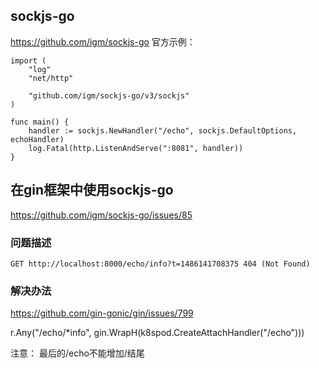 

## sockjs-go
https://github.com/igm/sockjs-go
官方示例：
```golang
import (
	"log"
	"net/http"

	"github.com/igm/sockjs-go/v3/sockjs"
)

func main() {
	handler := sockjs.NewHandler("/echo", sockjs.DefaultOptions, echoHandler)
	log.Fatal(http.ListenAndServe(":8081", handler))
}
```

## 在gin框架中使用sockjs-go
https://github.com/igm/sockjs-go/issues/85


### 问题描述
```
GET http://localhost:8000/echo/info?t=1486141708375 404 (Not Found)
```

### 解决办法
https://github.com/gin-gonic/gin/issues/799

r.Any("/echo/*info", gin.WrapH(k8spod.CreateAttachHandler("/echo")))

注意：
最后的/echo不能增加/结尾
